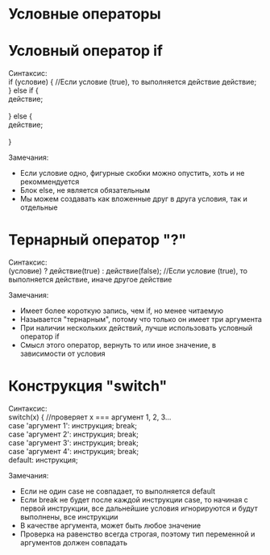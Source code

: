 # Условные операторы

# Условный оператор if

Синтаксис:<br> 
if (условие) { //Если условие (true), то выполняется действие действие;<br>
} else if {<br>
действие;<br>  
} else {<br>
действие;<br>   
}

Замечания:
<ul>
    <li>Если условие одно, фигурные скобки можно опустить, хоть и не рекоммендуется</li>
    <li>Блок else, не является обязательным</li>
    <li>Мы можем создавать как вложенные друг в друга условия, так и отдельные</li>
</ul>

# Тернарный оператор "?"

Синтаксис:<br> 
(условие) ? действие(true) : действие(false); //Если условие (true), то выполняется действие, иначе другое действие

Замечания:
<ul>
    <li>Имеет более короткую запись, чем if, но менее читаемую</li>
    <li>Называется "тернарным", потому что только он имеет три аргумента</li>
    <li>При наличии нескольких действий, лучше использовать условный оператор if</li>
    <li>Смысл этого оператор, вернуть то или иное значение, в зависимости от условия</li>
</ul>

# Конструкция "switch"

Синтаксис: <br>
switch(x) { //проверяет x === аргумент 1, 2, 3...<br>
case 'аргумент 1': инструкция; break;<br>
case 'аргумент 2': инструкция; break;<br>
case 'аргумент 3': инструкция; break;<br>
case 'аргумент 4': инструкция; break;<br>
default: инструкция;

Замечания:
<ul>
    <li>Если не один case не совпадает, то выполняется default</li>
    <li>Если break не будет после каждой инструкции case, то начиная с первой инструкции, все дальнейшие условия игнорируются и будут выполнены, все инструкции</li>
    <li>В качестве аргумента, может быть любое значение</li>
    <li>Проверка на равенство всегда строгая, поэтому тип переменной и аргументов должен совпадать</li>
</ul>
